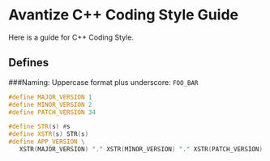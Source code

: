 # Avantize C++ Coding Style Guide

Here is a guide for C++ Coding Style.

## Defines

   ###Naming: Uppercase format plus underscore: ```FOO_BAR```
   
   ``` cpp
   #define MAJOR_VERSION 1
   #define MINOR_VERSION 2
   #define PATCH_VERSION 34

   #define STR(s) #s
   #define XSTR(s) STR(s)
   #define APP_VERSION \
      XSTR(MAJOR_VERSION) "." XSTR(MINOR_VERSION) "." XSTR(PATCH_VERSION)
   ```

